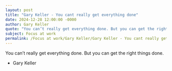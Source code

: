 ```yaml
---
layout: post
title: "Gary Keller - You cant really get everything done"
date: 2024-12-28 12:00:00 -0000
author: Gary Keller
quote: "You can’t really get everything done. But you can get the right things done."
subject: Focus at work
permalink: /Focus at work/Gary Keller/Gary Keller - You cant really get everything done
---
```


You can’t really get everything done. But you can get the right things done.

- Gary Keller
